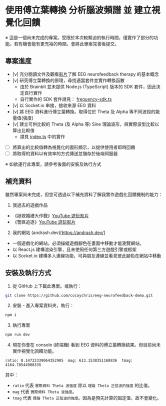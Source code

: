 # 使用傅立葉轉換 分析腦波頻譜 並 建立視覺化回饋

※ 這是一個尚未完成的專案。受限於本次較緊迫的執行時間，僅實作了部分的功能。若有機會能有更充裕的時間。會將此專案完善後提交。

## 專案進度

- [v] 充分閱讀文件及觀看[影片](https://www.youtube.com/watch?v=7VQCj7_oAao)了解 EEG neurofeedback therapy 的基本概念
- [v] 研究傅立葉轉換的原理，尋找適當套件並實作轉換函數
  - 由於 Brainbit 並未提供 Node.js (TypeScript) 版本的 SDK 套件，因此決定自行實作
  - 自行實作的 SDK 套件請見： [frequency-sdk.ts](./src/frequency-sdk.ts)
- [v] 以 Socket.io 串接，接收來源 EEG 資料
- [v] 將 EEG 資料進行傅立葉轉換。取得位於 Theta 及 Alpha 等不同波段的能量值(強度)
- [v] 建立可供比較的 Theta (及 Alpha 等) Sine 理論波形，與實際波型比較以算出比較值
  - 請見 [index.ts](./src/index.ts) 中的實作
- [ ] 將算出的比較值轉為視覺化的圖形顯示，以提供使用者即時回饋
- [ ] 將取得的資料以有效率的方式傳送並儲存於後端伺服器

※ 如欲運行此專案，請參考後面的安裝及執行方式

## 補充資料

雖然專案尚未完成，但您可透過以下補充資料了解我實作遊戲化回饋機制的能力：

1. 我過去的遊戲作品

- 《拯救婚禮大作戰》[YouTube 遊玩影片](https://www.youtube.com/watch?v=Pczn3wK7Za4)
- 《警匪追逐》[YouTube 遊玩影片](https://www.youtube.com/watch?v=4Q0rJBbIV5o)

2. 我的網站 (andrash.dev)[https://andrash.dev/]

- 一個遊戲化的網站。必須操縱遊戲腳色在畫面中移動才能瀏覽網站。
- 以 React.js 建構渲染引擎，且未使用任何第三方遊戲引擎或框架
- 以 Socket.io 建構多人連線功能，可與朋友連線並看見彼此腳色在網站中移動

## 安裝及執行方式
1. 從 GitHub 上下載此專案。或執行：
```bash
git clone https://github.com/cocoychris/eeg-neurofeedback-demo.git
```

2. 安裝 - 進入專案資料夾，執行：
```bash
npm i
```

3. 執行專案
```bash
npm run dev
```

4. 現在你會在 console (終端機) 看到 EEG 資料的傅立葉轉換結果。但目前尚未實作視覺化回饋功能。
```
ratio: 0.14722339064352905  mag: 613.1538351168836  tmag: 4164.78544908335
```
其中：
- `ratio` 代表 `實際資料 Theta 波強度` 除以 `理論 Theta 正弦波的強度` 的比值。
- `mag` 代表 `實際資料 Theta 波強度`。
- `tmag` 代表 `理論 Theta 正弦波的強度`。因為是預先計算的固定值，故不會變化。